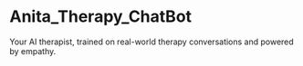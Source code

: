 # Anita_Therapy_ChatBot
Your AI therapist, trained on real-world therapy conversations and powered by empathy.
